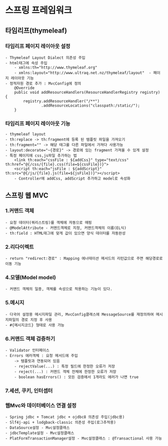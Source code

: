 # 스프링 프레임워크
## 타임리프(thymeleaf)
### 타임리프 페이지 레이아웃 설정
    - Thymeleaf Layout Dialect 의존성 주입
    - html태그에 속성 주입
        - xmlns:th="http://www.thymeleaf.org"
        - xmlns:layout="http://www.ultraq.net.nz/thymeleaf/layout"  - 페이지 레이아웃 기능
    - 정적자원 경로 추가 : MvcConfig에 정의  
        @Override
        public void addResourceHandlers(ResourceHandlerRegistry registry) {
            registry.addResourceHandler("/**")
                    .addResourceLocations("classpath:/static/");
        }
### 타임리프 페이지 레이아웃 기능
    - thymeleaf layout
    - th:replace -> th:fragment에 등록 된 템플릿 파일을 가져오기
    - th:fragment="" -> 해당 태그를 다른 파일에서 가져다 사용가능
    - layout:decorate="~{경로}" -> 경로에 있는 fragment 가져올 수 있게 설정
    - 특정 페이지에 css,js파일 추가하는 법
        <link th:each="cssFile : ${addCss}" type="text/css" th:href="@{/css/{file}.css(file=${cssFile})}">
        <script th:each="jsFile : ${addScript}" th:src="@{/js/{file}.js(file=${jsFile})}"></script>
        - Controller에 addCss, addScript 추가하고 model로 속성화

## 스프링 웹 MVC
### 1.커맨드 객체
    - 요청 데이터(쿼리스트링)를 객체에 자동으로 매핑
    - @ModelAttribute - 커맨드객체로 지정, 커맨드객체의 이름(EL식)
    - th:field : HTML태그에 맞게 값이 있으면 양식 데이터를 자동완성
### 2.리다이렉트
    - return "redirect:경로" : Mapping 에너테이션 메서드의 리턴값으로 주면 해당경로로 이동 기능
### 4.모델(Model model)
    - 커맨드 객체의 일종, 객체를 속성으로 적용하는 기능이 있다.
### 5.메시지
    - 다국어 설정용 메시지파일 관리, MvcConfig클래스에 MessageSource를 재정의하여 메시지파일의 경로 지정 후 사용
    - #{메시지코드} 형태로 사용 가능
### 6.커맨드 객체 검증하기
    - Validator 인터페이스
    - Errors 에러객체 : 요청 메서드에 주입
        -> 템플릿과 연동되어 있음
        - rejectValue(...) : 특정 필드에 한정한 오류가 저장
        - reject(...) : 커맨드 객체 전체에 한정한 오류가 저장
        - boolean hasErrors() : 모든 검증에서 1개라도 에러가 나면 true
### 7.세션, 쿠키, 인터셉터

### 웹Mvc와 데이터베이스 연결 설정
    - Spring jdbc + Tomcat jdbc + ojdbc8 의존성 주입(jdbc용)
    - Slf4j-api + lodgback-classic 의존성 주입(로그추적용)
    - DataSource설정 - Mvc설정클래스
    - jdbcTemplate설정 - Mvc설정클래스
    - PlatFormTransactionManager설정 - Mvc설정클래스 : @Transactional 사용 가능
